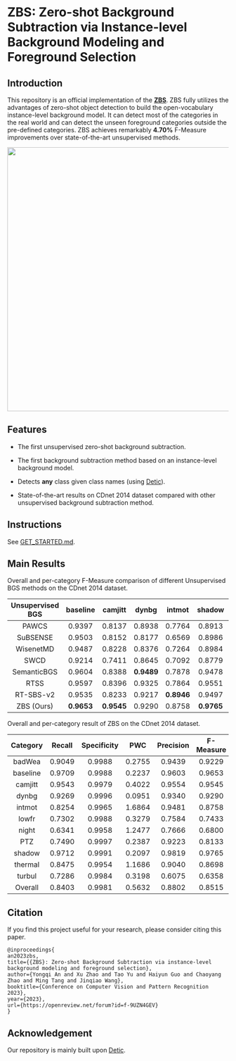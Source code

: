 **ZBS**: Zero-shot Background Subtraction via Instance-level Background Modeling and Foreground Selection
========

## Introduction

This repository is an official implementation of the **[ZBS](https://arxiv.org/abs/2209.13948)**.
ZBS fully utilizes the advantages of zero-shot object detection to build the open-vocabulary instance-level background model.
It can detect most of the categories in the real world and can detect the unseen foreground categories outside the pre-defined categories. ZBS
achieves remarkably **4.70%** F-Measure improvements over state-of-the-art unsupervised methods.

<p align="center"> <img src='docs/arch.svg' align="center" height="600px"> </p>        

## Features

- The first unsupervised zero-shot background subtraction.

- The first background subtraction method based on an instance-level background model.

- Detects **any** class given class names (using [Detic](https://github.com/facebookresearch/Detic)).

- State-of-the-art results on CDnet 2014 dataset compared with other unsupervised background subtraction method.

## Instructions

See [GET_STARTED.md](docs/GET_STARTED.md).

## Main Results

Overall and per-category F-Measure comparison of different Unsupervised BGS methods on the CDnet 2014 dataset.

| Unsupervised BGS | baseline | camjitt | dynbg  | intmot | shadow | thermal | badwea | lowfr | night  | PTZ   | turbul | Overall |
|:-----------:|:--------:|:-------:|:------:|:------:|:------:|:-------:|:------:|:-----:|:------:|:-----:|:------:|:-------:|
| PAWCS       | 0.9397   | 0.8137  | 0.8938 | 0.7764 | 0.8913 | 0.8324  | 0.8152 | 0.6588| 0.4152 | 0.4615| 0.6450 | 0.7403  |
| SuBSENSE    | 0.9503   | 0.8152  | 0.8177 | 0.6569 | 0.8986 | 0.8171  | 0.8619 | 0.6445| 0.5599 | 0.3476| 0.7792 | 0.7408  |
| WisenetMD   | 0.9487   | 0.8228  | 0.8376 | 0.7264 | 0.8984 | 0.8152  | 0.8616 | 0.6404| 0.5701 | 0.3367| **0.8304** | 0.7535  |
| SWCD        | 0.9214   | 0.7411  | 0.8645 | 0.7092 | 0.8779 | 0.8581  | 0.8233 | 0.7374| 0.5807 | 0.4545| 0.7735 | 0.7583  |
| SemanticBGS | 0.9604   | 0.8388  | **0.9489** | 0.7878 | 0.9478 | 0.8219  | 0.8260 | **0.7888**| 0.5014 | 0.5673| 0.6921 | 0.7892  |
| RTSS        | 0.9597   | 0.8396  | 0.9325 | 0.7864 | 0.9551 | 0.8510  | 0.8662 | 0.6771| 0.5295 | 0.5489| 0.7630 | 0.7917  |
| RT-SBS-v2   | 0.9535   | 0.8233  | 0.9217 | **0.8946** | 0.9497 | 0.8697  | 0.8279 | 0.7341| 0.5629 | 0.5808| 0.7315 | 0.8045  |
| ZBS (Ours)  | **0.9653**   | **0.9545**  | 0.9290 | 0.8758 | **0.9765** | **0.8698**  | **0.9229** | 0.7433| **0.6800** | **0.8133**| 0.6358 | **0.8515**  |

Overall and per-category result of ZBS on the CDnet 2014 dataset.

| Category  | Recall | Specificity | PWC   | Precision | F-Measure |
|:---------:|:------:|:-----------:|:-----:|:---------:|:---------:|
| badWea    | 0.9049 |    0.9988   | 0.2755|   0.9439  |   0.9229  |
| baseline  | 0.9709 |    0.9988   | 0.2237|   0.9603  |   0.9653  |
| camjitt   | 0.9543 |    0.9979   | 0.4022|   0.9554  |   0.9545  |
| dynbg     | 0.9269 |    0.9996   | 0.0951|   0.9340  |   0.9290  |
| intmot    | 0.8254 |    0.9965   | 1.6864|   0.9481  |   0.8758  |
| lowfr     | 0.7302 |    0.9988   | 0.3279|   0.7584  |   0.7433  |
| night     | 0.6341 |    0.9958   | 1.2477|   0.7666  |   0.6800  |
| PTZ       | 0.7490 |    0.9997   | 0.2387|   0.9223  |   0.8133  |
| shadow    | 0.9712 |    0.9991   | 0.2097|   0.9819  |   0.9765  |
| thermal   | 0.8475 |    0.9954   | 1.1686|   0.9040  |   0.8698  |
| turbul    | 0.7286 |    0.9984   | 0.3198|   0.6075  |   0.6358  |
| Overall   | 0.8403 |    0.9981   | 0.5632|   0.8802  |   0.8515  |


## Citation

If you find this project useful for your research, please consider citing this paper.

```
@inproceedings{
an2023zbs,
title={{ZBS}: Zero-shot Background Subtraction via instance-level background modeling and foreground selection},
author={Yongqi An and Xu Zhao and Tao Yu and Haiyun Guo and Chaoyang Zhao and Ming Tang and Jinqiao Wang},
booktitle={Conference on Computer Vision and Pattern Recognition 2023},
year={2023},
url={https://openreview.net/forum?id=f-9UZN4GEV}
}
```

## Acknowledgement

Our repository is mainly built upon [Detic](https://github.com/facebookresearch/Detic).
